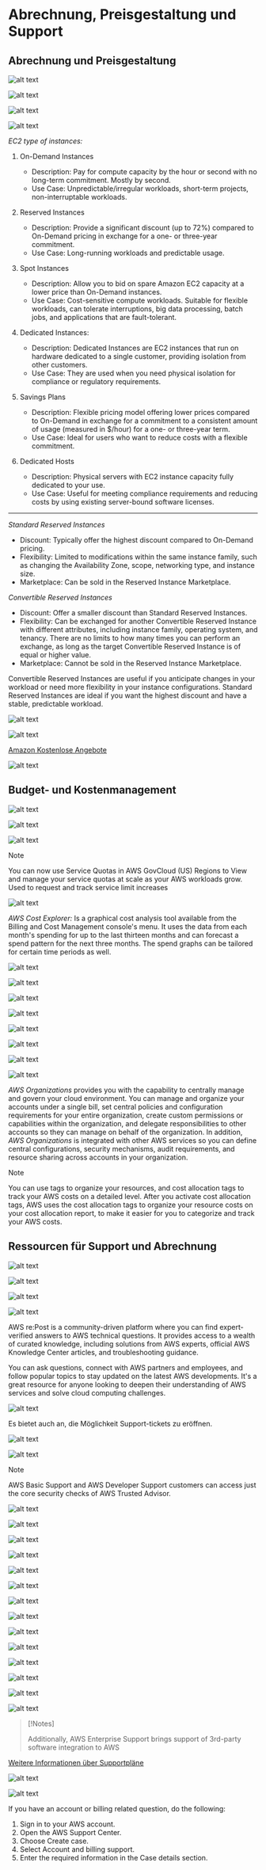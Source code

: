 # Abrechnung, Preisgestaltung und Support

## Abrechnung und Preisgestaltung

![alt text](image.png)

![alt text](image-1.png)

![alt text](image-2.png)

![alt text](image-3.png)

_EC2 type of instances:_

1. On-Demand Instances
   - Description: Pay for compute capacity by the hour or second with no long-term commitment. Mostly by second.
   - Use Case: Unpredictable/irregular workloads, short-term projects, non-interruptable workloads.

2. Reserved Instances
    - Description: Provide a significant discount (up to 72%) compared to On-Demand pricing in exchange for a one- or three-year commitment.
    - Use Case: Long-running workloads and predictable usage.

3. Spot Instances
    - Description: Allow you to bid on spare Amazon EC2 capacity at a lower price than On-Demand instances.
    - Use Case: Cost-sensitive compute workloads. Suitable for flexible workloads, can tolerate interruptions, big data processing, batch jobs, and applications that are fault-tolerant.

4. Dedicated Instances:

   - Description: Dedicated Instances are EC2 instances that run on hardware dedicated to a single customer, providing isolation from other customers.
   - Use Case: They are used when you need physical isolation for compliance or regulatory requirements.

5. Savings Plans
    - Description: Flexible pricing model offering lower prices compared to On-Demand in exchange for a commitment to a consistent amount of usage (measured in $/hour) for a one- or three-year term.
    - Use Case: Ideal for users who want to reduce costs with a flexible commitment.

6. Dedicated Hosts
    - Description: Physical servers with EC2 instance capacity fully dedicated to your use.
    - Use Case: Useful for meeting compliance requirements and reducing costs by using existing server-bound software licenses.

---

*Standard Reserved Instances*
- Discount: Typically offer the highest discount compared to On-Demand pricing.
- Flexibility: Limited to modifications within the same instance family, such as changing the Availability Zone, scope, networking type, and instance size.
- Marketplace: Can be sold in the Reserved Instance Marketplace.

*Convertible Reserved Instances*
- Discount: Offer a smaller discount than Standard Reserved Instances.
- Flexibility: Can be exchanged for another Convertible Reserved Instance with different attributes, including instance family, operating system, and tenancy. There are no limits to how many times you can perform an exchange, as long as the target Convertible Reserved Instance is of equal or higher value.
- Marketplace: Cannot be sold in the Reserved Instance Marketplace.

Convertible Reserved Instances are useful if you anticipate changes in your workload or need more flexibility in your instance configurations. Standard Reserved Instances are ideal if you want the highest discount and have a stable, predictable workload.

![alt text](image-4.png)

![alt text](image-5.png)

[Amazon Kostenlose Angebote](https://aws.amazon.com/de/free)

![alt text](image-6.png)


## Budget- und Kostenmanagement

![alt text](image-7.png)

![alt text](image-8.png)

![alt text](image-9.png)

>[!Note]
> You can now use Service Quotas in AWS GovCloud (US) Regions to View and manage your service
> quotas at scale as your AWS workloads grow. Used to request and track service limit increases

![alt text](image-10.png)

*AWS Cost Explorer:* Is a graphical cost analysis tool available from the Billing and Cost Management console's menu. It uses the data from each month's spending for up to the last thirteen months and can forecast a spend pattern for the next three months. The spend graphs can be tailored for certain time periods as well.

![alt text](image-11.png)

![alt text](image-12.png)

![alt text](image-13.png)

![alt text](image-14.png)

![alt text](image-15.png)

![alt text](image-16.png)

![alt text](image-17.png)

![alt text](image-19.png)

_AWS Organizations_ provides you with the capability to centrally manage and govern your cloud environment.
You can manage and organize your accounts under a single bill, set central policies and configuration
requirements for your entire organization, create custom permissions or capabilities within the organization,
and delegate responsibilities to other accounts so they can manage on behalf of the organization.
In addition, _AWS Organizations_ is integrated with other AWS services so you can define central configurations,
security mechanisms, audit requirements, and resource sharing across accounts in your organization.

>[!Note]
> You can use tags to organize your resources, and cost allocation tags to track your AWS costs on a detailed
> level. After you activate cost allocation tags, AWS uses the cost allocation tags to organize your resource
> costs on your cost allocation report, to make it easier for you to categorize and track your AWS costs.

## Ressourcen für Support und Abrechnung

![alt text](image-20.png)

![alt text](image-22.png)

![alt text](image-23.png)

![alt text](image-24.png)

AWS re:Post is a community-driven platform where you can find expert-verified answers to AWS technical questions. It provides access to a wealth of curated knowledge, including solutions from AWS experts, official AWS Knowledge Center articles, and troubleshooting guidance.

You can ask questions, connect with AWS partners and employees, and follow popular topics to stay updated on the latest AWS developments. It's a great resource for anyone looking to deepen their understanding of AWS services and solve cloud computing challenges.

![alt text](image-25.png)

Es bietet auch an, die Möglichkeit Support-tickets zu eröffnen.

![alt text](image-26.png)

![alt text](image-27.png)

>[!Note]
> AWS Basic Support and AWS Developer Support customers can access just the core security checks of AWS Trusted Advisor.

![alt text](image-28.png)

![alt text](image-29.png)

![alt text](image-30.png)

![alt text](image-32.png)

![alt text](image-33.png)

![alt text](image-34.png)

![alt text](image-36.png)

![alt text](image-37.png)

![alt text](image-38.png)

![alt text](image-39.png)

![alt text](image-40.png)

![alt text](image-41.png)

![alt text](image-42.png)

![alt text](image-43.png)

>[!Notes]
>
> Additionally, AWS Enterprise Support brings support of 3rd-party software integration to AWS

[Weitere Informationen über Supportpläne](http://aws.amazon.com/de/premiumsupport/plans)

![alt text](image-44.png)

![alt text](image-45.png)

If you have an account or billing related question, do the
following:

1. Sign in to your AWS account.
2. Open the AWS Support Center.
3. Choose Create case.
4. Select Account and billing support.
5. Enter the required information in the Case details section.


